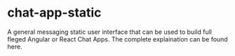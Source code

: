 # chat-app-static
A general messaging static user interface that can be used to build full fleged Angular or React Chat Apps. The complete explaination can be found here.